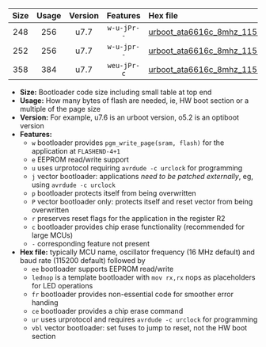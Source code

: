 |Size|Usage|Version|Features|Hex file|
|:-:|:-:|:-:|:-:|:--|
|248|256|u7.7|`w-u-jPr--`|[urboot_ata6616c_8mhz_115200bps_lednop_ur_vbl.hex](https://raw.githubusercontent.com/stefanrueger/urboot.hex/main/mcus/ata6616c/fcpu_8mhz/115200_bps/urboot_ata6616c_8mhz_115200bps_lednop_ur_vbl.hex)|
|252|256|u7.7|`w-u-jpr--`|[urboot_ata6616c_8mhz_115200bps_lednop_fr_ur_vbl.hex](https://raw.githubusercontent.com/stefanrueger/urboot.hex/main/mcus/ata6616c/fcpu_8mhz/115200_bps/urboot_ata6616c_8mhz_115200bps_lednop_fr_ur_vbl.hex)|
|358|384|u7.7|`weu-jPr-c`|[urboot_ata6616c_8mhz_115200bps_ee_lednop_fr_ce_ur_vbl.hex](https://raw.githubusercontent.com/stefanrueger/urboot.hex/main/mcus/ata6616c/fcpu_8mhz/115200_bps/urboot_ata6616c_8mhz_115200bps_ee_lednop_fr_ce_ur_vbl.hex)|

- **Size:** Bootloader code size including small table at top end
- **Usage:** How many bytes of flash are needed, ie, HW boot section or a multiple of the page size
- **Version:** For example, u7.6 is an urboot version, o5.2 is an optiboot version
- **Features:**
  + `w` bootloader provides `pgm_write_page(sram, flash)` for the application at `FLASHEND-4+1`
  + `e` EEPROM read/write support
  + `u` uses urprotocol requiring `avrdude -c urclock` for programming
  + `j` vector bootloader: applications *need to be patched externally*, eg, using `avrdude -c urclock`
  + `p` bootloader protects itself from being overwritten
  + `P` vector bootloader only: protects itself and reset vector from being overwritten
  + `r` preserves reset flags for the application in the register R2
  + `c` bootloader provides chip erase functionality (recommended for large MCUs)
  + `-` corresponding feature not present
- **Hex file:** typically MCU name, oscillator frequency (16 MHz default) and baud rate (115200 default) followed by
  + `ee` bootloader supports EEPROM read/write
  + `lednop` is a template bootloader with `mov rx,rx` nops as placeholders for LED operations
  + `fr` bootloader provides non-essential code for smoother error handing
  + `ce` bootloader provides a chip erase command
  + `ur` uses urprotocol and requires `avrdude -c urclock` for programming
  + `vbl` vector bootloader: set fuses to jump to reset, not the HW boot section
